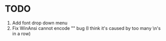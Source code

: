 # TODO #
1. Add font drop down menu
2. Fix WinAnsi cannot encode "" bug (I think it's caused by too many \n's in a row)